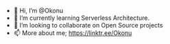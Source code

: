 - 👋 Hi, I’m @Okonu
- 🌱 I’m currently learning Serverless Architecture. 
- 💞️ I’m looking to collaborate on Open Source projects
- 📫 More about me; https://linktr.ee/Okonu 

